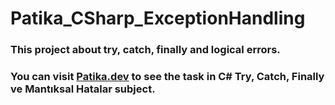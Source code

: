 # Patika_CSharp_ExceptionHandling
### This project about try, catch, finally and logical errors.
### You can visit [Patika.dev](https://www.patika.dev/tr) to see the task in C# Try, Catch, Finally ve Mantıksal Hatalar subject.